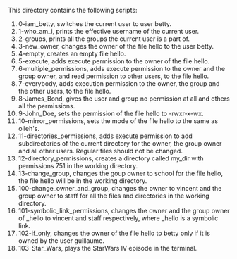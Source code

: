 This directory contains the following scripts:
1. 0-iam_betty, switches the current user to user betty.
2. 1-who_am_i, prints the effective username of the current user.
3. 2-groups, prints all the groups the current user is a part of.
4. 3-new_owner, changes the owner of the file hello to the user betty.
5. 4-empty, creates an empty file hello.
6. 5-execute, adds execute permission to the owner of the file hello.
7. 6-multiple_permissions, adds execute permission to the owner and the group owner, and read permission to other users, to the file hello.
8. 7-everybody, adds execution permission to the owner, the group and the other users, to the file hello.
9. 8-James_Bond, gives the user and group no permission at all and others all the permissions.
10. 9-John_Doe, sets the permission of the file hello to -rwxr-x-wx.
11. 10-mirror_permissions, sets the mode of the file hello to the same as olleh's.
12. 11-directories_permissions, adds execute permission to add subdirectories of the current directory for the owner, the group owner and all other users. Regular files should not be changed.
13. 12-directory_permissions, creates a directory called my_dir with permissions 751 in the working directory.
14. 13-change_group, changes the goup owner to school for the file hello, the file hello will be in the working directory.
15. 100-change_owner_and_group, changes the owner to vincent and the group owner to staff for all the files and directories in the working directory.
16. 101-symbolic_link_permissions, changes the owner and the group owner of _hello to vincent and staff respectively, where _hello is a symbolic link.
17. 102-if_only, changes the owner of the file hello to betty only if it is owned by the user guillaume.
18. 103-Star_Wars, plays the StarWars IV episode in the terminal.
